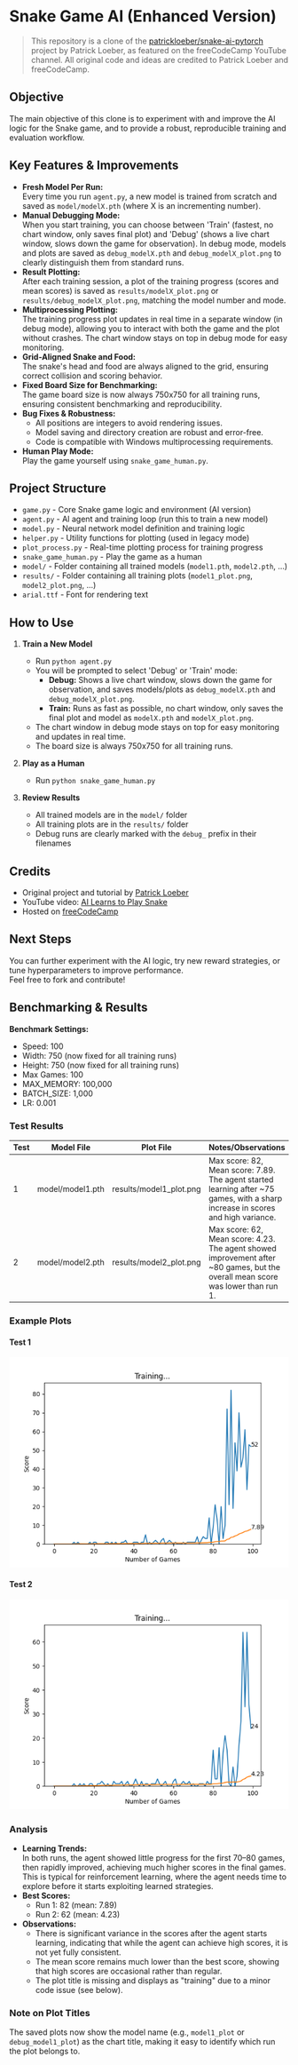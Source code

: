# Snake Game AI (Enhanced Version)

>This repository is a clone of the [patrickloeber/snake-ai-pytorch](https://github.com/patrickloeber/snake-ai-pytorch) project by Patrick Loeber, as featured on the freeCodeCamp YouTube channel. All original code and ideas are credited to Patrick Loeber and freeCodeCamp.

## Objective

The main objective of this clone is to experiment with and improve the AI logic for the Snake game, and to provide a robust, reproducible training and evaluation workflow.

## Key Features & Improvements

- **Fresh Model Per Run:**  
  Every time you run `agent.py`, a new model is trained from scratch and saved as `model/modelX.pth` (where X is an incrementing number).
- **Manual Debugging Mode:**  
  When you start training, you can choose between 'Train' (fastest, no chart window, only saves final plot) and 'Debug' (shows a live chart window, slows down the game for observation). In debug mode, models and plots are saved as `debug_modelX.pth` and `debug_modelX_plot.png` to clearly distinguish them from standard runs.
- **Result Plotting:**  
  After each training session, a plot of the training progress (scores and mean scores) is saved as `results/modelX_plot.png` or `results/debug_modelX_plot.png`, matching the model number and mode.
- **Multiprocessing Plotting:**  
  The training progress plot updates in real time in a separate window (in debug mode), allowing you to interact with both the game and the plot without crashes. The chart window stays on top in debug mode for easy monitoring.
- **Grid-Aligned Snake and Food:**  
  The snake's head and food are always aligned to the grid, ensuring correct collision and scoring behavior.
- **Fixed Board Size for Benchmarking:**  
  The game board size is now always 750x750 for all training runs, ensuring consistent benchmarking and reproducibility.
- **Bug Fixes & Robustness:**  
  - All positions are integers to avoid rendering issues.
  - Model saving and directory creation are robust and error-free.
  - Code is compatible with Windows multiprocessing requirements.
- **Human Play Mode:**  
  Play the game yourself using `snake_game_human.py`.

## Project Structure

- `game.py` - Core Snake game logic and environment (AI version)
- `agent.py` - AI agent and training loop (run this to train a new model)
- `model.py` - Neural network model definition and training logic
- `helper.py` - Utility functions for plotting (used in legacy mode)
- `plot_process.py` - Real-time plotting process for training progress
- `snake_game_human.py` - Play the game as a human
- `model/` - Folder containing all trained models (`model1.pth`, `model2.pth`, ...)
- `results/` - Folder containing all training plots (`model1_plot.png`, `model2_plot.png`, ...)
- `arial.ttf` - Font for rendering text

## How to Use

1. **Train a New Model**
   - Run `python agent.py`
   - You will be prompted to select 'Debug' or 'Train' mode:
     - **Debug:** Shows a live chart window, slows down the game for observation, and saves models/plots as `debug_modelX.pth` and `debug_modelX_plot.png`.
     - **Train:** Runs as fast as possible, no chart window, only saves the final plot and model as `modelX.pth` and `modelX_plot.png`.
   - The chart window in debug mode stays on top for easy monitoring and updates in real time.
   - The board size is always 750x750 for all training runs.

2. **Play as a Human**
   - Run `python snake_game_human.py`

3. **Review Results**
   - All trained models are in the `model/` folder
   - All training plots are in the `results/` folder
   - Debug runs are clearly marked with the `debug_` prefix in their filenames

## Credits

- Original project and tutorial by [Patrick Loeber](https://github.com/patrickloeber/snake-ai-pytorch)
- YouTube video: [AI Learns to Play Snake](https://www.youtube.com/watch?v=L8ypSXwyBds&t=2355s)
- Hosted on [freeCodeCamp](https://www.freecodecamp.org/)

## Next Steps

You can further experiment with the AI logic, try new reward strategies, or tune hyperparameters to improve performance.  
Feel free to fork and contribute! 

## Benchmarking & Results

**Benchmark Settings:**
- Speed: 100
- Width: 750 (now fixed for all training runs)
- Height: 750 (now fixed for all training runs)
- Max Games: 100
- MAX_MEMORY: 100,000
- BATCH_SIZE: 1,000
- LR: 0.001

### Test Results

| Test | Model File         | Plot File                | Notes/Observations |
|------|--------------------|--------------------------|--------------------|
| 1    | model/model1.pth   | results/model1_plot.png  | Max score: 82, Mean score: 7.89. The agent started learning after ~75 games, with a sharp increase in scores and high variance. |
| 2    | model/model2.pth   | results/model2_plot.png  | Max score: 62, Mean score: 4.23. The agent showed improvement after ~80 games, but the overall mean score was lower than run 1. |

### Example Plots

#### Test 1
![Test 1 Plot](results/model1_plot.png)

#### Test 2
![Test 2 Plot](results/model2_plot.png)

### Analysis

- **Learning Trends:**  
  In both runs, the agent showed little progress for the first 70–80 games, then rapidly improved, achieving much higher scores in the final games. This is typical for reinforcement learning, where the agent needs time to explore before it starts exploiting learned strategies.
- **Best Scores:**  
  - Run 1: 82 (mean: 7.89)
  - Run 2: 62 (mean: 4.23)
- **Observations:**  
  - There is significant variance in the scores after the agent starts learning, indicating that while the agent can achieve high scores, it is not yet fully consistent.
  - The mean score remains much lower than the best score, showing that high scores are occasional rather than regular.
  - The plot title is missing and displays as "training" due to a minor code issue (see below).

### Note on Plot Titles

The saved plots now show the model name (e.g., `model1_plot` or `debug_model1_plot`) as the chart title, making it easy to identify which run the plot belongs to. 
